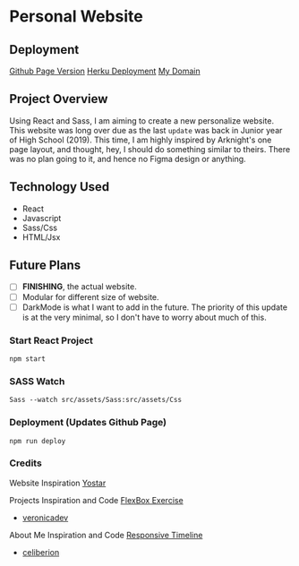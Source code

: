 # Personal Website

## Deployment
[Github Page Version](https://sciencepotato.github.io/personal-website/)
[Herku Deployment](https://tacoscience.herokuapp.com/)
[My Domain](http://www.houchic.com/)

## Project Overview
Using React and Sass, I am aiming to create a new personalize website. This website was long over due as the last `update` was back in Junior year of High School (2019). This time, I am highly inspired by Arknight's one page layout, and thought, hey, I should do something similar to theirs. There was no plan going to it, and hence no Figma design or anything.

## Technology Used
- React
- Javascript
- Sass/Css
- HTML/Jsx

## Future Plans
- [ ] **FINISHING**, the actual website.
- [ ] Modular for different size of website.
- [ ] DarkMode is what I want to add in the future. The priority of this update is at the very minimal, so I don't have to worry about much of this.

### Start React Project
`npm start`

### SASS Watch
`Sass --watch src/assets/Sass:src/assets/Css`

### Deployment (Updates Github Page)
`npm run deploy`

### Credits
Website Inspiration
[Yostar](https://yo-star.com/pc/index.html)

Projects Inspiration and Code
[FlexBox Exercise](https://codepen.io/veronicadev/pen/yjgjvL)
- [veronicadev](https://codepen.io/veronicadev)

About Me Inspiration and Code
[Responsive Timeline](https://codepen.io/celiberion/pen/VwexbVr)
- [celiberion](https://codepen.io/celiberion)
